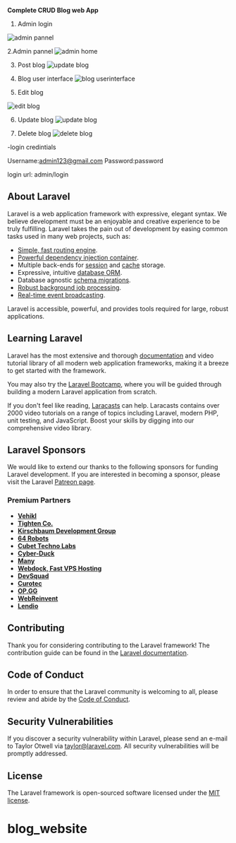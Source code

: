 **Complete CRUD Blog web App**

1. Admin login

![admin pannel](https://github.com/Roshandahal/simpleblogwebsite/assets/91000837/ccd10bbe-708f-471f-8a4c-dcb026bfb017)

2.Admin pannel
![admin home](https://github.com/Roshandahal/simpleblogwebsite/assets/91000837/7271e057-35ce-4f3b-802c-e47dcdc80b45)

3. Post blog
![update blog](https://github.com/Roshandahal/simpleblogwebsite/assets/91000837/6d7e93bd-c8f4-4219-938e-2267ced9495d)


4. Blog user interface
![blog userinterface](https://github.com/Roshandahal/simpleblogwebsite/assets/91000837/9099a12c-f1b4-4e3b-9823-de1b759d15a9)


5. Edit blog

![edit blog](https://github.com/Roshandahal/simpleblogwebsite/assets/91000837/200befaa-0760-45b6-87fd-8853c9187d0d)

6. Update blog
![update blog](https://github.com/Roshandahal/simpleblogwebsite/assets/91000837/27b615b1-b20c-420f-b5ad-3f04c36033e1)

7. Delete blog
![delete blog](https://github.com/Roshandahal/simpleblogwebsite/assets/91000837/2d726d48-de0e-4208-a8ce-5c5912c11a92)

-login credintials

Username:admin123@gmail.com
Password:password

login url: admin/login




## About Laravel

Laravel is a web application framework with expressive, elegant syntax. We believe development must be an enjoyable and creative experience to be truly fulfilling. Laravel takes the pain out of development by easing common tasks used in many web projects, such as:

- [Simple, fast routing engine](https://laravel.com/docs/routing).
- [Powerful dependency injection container](https://laravel.com/docs/container).
- Multiple back-ends for [session](https://laravel.com/docs/session) and [cache](https://laravel.com/docs/cache) storage.
- Expressive, intuitive [database ORM](https://laravel.com/docs/eloquent).
- Database agnostic [schema migrations](https://laravel.com/docs/migrations).
- [Robust background job processing](https://laravel.com/docs/queues).
- [Real-time event broadcasting](https://laravel.com/docs/broadcasting).

Laravel is accessible, powerful, and provides tools required for large, robust applications.

## Learning Laravel

Laravel has the most extensive and thorough [documentation](https://laravel.com/docs) and video tutorial library of all modern web application frameworks, making it a breeze to get started with the framework.

You may also try the [Laravel Bootcamp](https://bootcamp.laravel.com), where you will be guided through building a modern Laravel application from scratch.

If you don't feel like reading, [Laracasts](https://laracasts.com) can help. Laracasts contains over 2000 video tutorials on a range of topics including Laravel, modern PHP, unit testing, and JavaScript. Boost your skills by digging into our comprehensive video library.

## Laravel Sponsors

We would like to extend our thanks to the following sponsors for funding Laravel development. If you are interested in becoming a sponsor, please visit the Laravel [Patreon page](https://patreon.com/taylorotwell).

### Premium Partners

- **[Vehikl](https://vehikl.com/)**
- **[Tighten Co.](https://tighten.co)**
- **[Kirschbaum Development Group](https://kirschbaumdevelopment.com)**
- **[64 Robots](https://64robots.com)**
- **[Cubet Techno Labs](https://cubettech.com)**
- **[Cyber-Duck](https://cyber-duck.co.uk)**
- **[Many](https://www.many.co.uk)**
- **[Webdock, Fast VPS Hosting](https://www.webdock.io/en)**
- **[DevSquad](https://devsquad.com)**
- **[Curotec](https://www.curotec.com/services/technologies/laravel/)**
- **[OP.GG](https://op.gg)**
- **[WebReinvent](https://webreinvent.com/?utm_source=laravel&utm_medium=github&utm_campaign=patreon-sponsors)**
- **[Lendio](https://lendio.com)**

## Contributing

Thank you for considering contributing to the Laravel framework! The contribution guide can be found in the [Laravel documentation](https://laravel.com/docs/contributions).

## Code of Conduct

In order to ensure that the Laravel community is welcoming to all, please review and abide by the [Code of Conduct](https://laravel.com/docs/contributions#code-of-conduct).

## Security Vulnerabilities

If you discover a security vulnerability within Laravel, please send an e-mail to Taylor Otwell via [taylor@laravel.com](mailto:taylor@laravel.com). All security vulnerabilities will be promptly addressed.

## License

The Laravel framework is open-sourced software licensed under the [MIT license](https://opensource.org/licenses/MIT).
# blog_website
